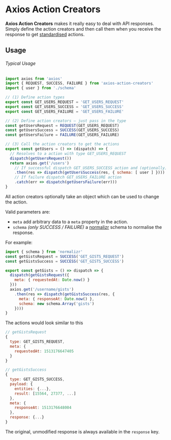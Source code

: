 # Axios Action Creators

**Axios Action Creators** makes it really easy to deal with API responses.
Simply define the action creators and then call them when you receive the response to get [standardised](https://github.com/acdlite/flux-standard-action) actions.

## Usage

###### Typical Usage

```js
import axios from 'axios'
import { REQUEST, SUCCESS, FAILURE } from 'axios-action-creators'
import { user } from './schema'

// (1) Define action types
export const GET_USERS_REQUEST = 'GET_USERS_REQUEST'
export const GET_USERS_SUCCESS = 'GET_USERS_SUCCESS'
export const GET_USERS_FAILURE = 'GET_USERS_FAILURE'

// (2) Define action creators – just pass in the type
const getUsersRequest = REQUEST(GET_USERS_REQUEST)
const getUsersSuccess = SUCCESS(GET_USERS_SUCCESS)
const getUsersFailure = FAILURE(GET_USERS_FAILURE)

// (3) Call the action creators to get the actions
export const getUsers = () => (dispatch) => {
  // Resolves to a action with type GET_USERS_REQUEST
  dispatch(getUsersRequest())
  return axios.get('/users')
    // If successful dispatch GET_USERS_SUCCESS action and (optionally) normalise the data
    .then(res => dispatch(getUsersSuccess(res, { schema: [ user ] })))
    // If failure dispatch GET_USERS_FAILURE action
    .catch(err => dispatch(getUsersFailure(err)))
}
```

All action creators optionally take an object which can be used to change the action.

Valid parameters are:
 - `meta` add arbitrary data to a `meta` property in the action.
 - `schema` _(only SUCCESS / FAILURE)_ a [normalizr](https://github.com/paularmstrong/normalizr) schema to normalise the response.

For example:

```js
import { schema } from 'normalizr'
const getGistsRequest = SUCCESS('GET_GISTS_REQUEST')
const getGistsSuccess = SUCCESS('GET_GISTS_SUCCESS')

export const getGists = () => dispatch => {
  dispatch(getGistsRequest({
    meta: { requestedAt: Date.now() }
  }))
  axios.get('/username/gists')
    .then(res => dispatch(getGistsSuccess(res, {
      meta: { responseAt: Date.now() },
      schema: new schema.Array('gists')
    })))
}
```

The actions would look similar to this

```js
// getGistsRequest
{
  type: GET_GISTS_REQUEST,
  meta: {
    requestedAt: 1513176647405
  }
}

// getGistsSuccess
{
  type: GET_GISTS_SUCCESS,
  payload: {
    entities: {...},
    result: [15564, 27377, ...]
  },
  meta: {
    responseAt: 1513176648004
  },
  response: {...}
}
```

The original, unmodified response is always available in the `response` key.
